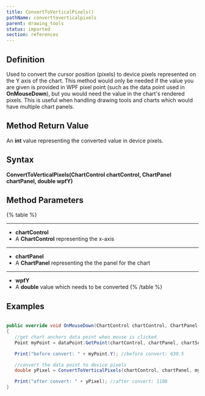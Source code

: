 ```yaml
---
title: ConvertToVerticalPixels()
pathName: converttoverticalpixels
parent: drawing_tools
status: imported
section: references
---
```


## Definition

Used to convert the cursor position (pixels) to device pixels represented on the Y axis of the chart. This method would only be needed if the value you are given is provided in WPF pixel point (such as the data point used in **OnMouseDown**), but you would need the value in the chart's rendered pixels. This is useful when handling drawing tools and charts which would have multiple chart panels.

## Method Return Value

An **int** value representing the converted value in device pixels.

## Syntax

**ConvertToVerticalPixels(ChartControl chartControl, ChartPanel chartPanel, double wpfY)**

## Method Parameters

{% table %}

---

* **chartControl**
* A **ChartControl** representing the x-axis

---

* **chartPanel**
* A **ChartPanel** representing the the panel for the chart

---

* **wpfY**
* A **double** value which needs to be converted
{% /table %}

## Examples

```csharp

public override void OnMouseDown(ChartControl chartControl, ChartPanel chartPanel, ChartScale chartScale, ChartAnchor dataPoint)
{
   //get chart anchors data point when mouse is clicked
   Point myPoint = dataPoint.GetPoint(chartControl, chartPanel, chartScale);

   Print("before convert: " + myPoint.Y); //before convert: 630.5

   //convert the data point to device pixels
   double yPixel = ConvertToVerticalPixels(chartControl, chartPanel, myPoint.Y);

   Print("after convert: " + yPixel); //after convert: 1108
}
```
